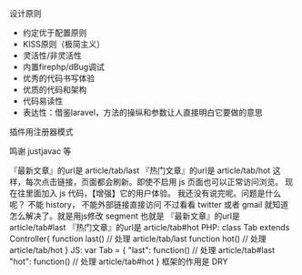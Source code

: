 设计原则
- 约定优于配置原则
- KISS原则（极简主义）
- 灵活性/非灵活性
- 内置firephp/dBug调试
- 优秀的代码书写体验
- 优质的代码和架构
- 代码易读性
- 表达性：借鉴laravel，方法的操纵和参数让人直接明白它要做的意思

插件用注册器模式

鸣谢 justjavac 等


『最新文章』的url是 article/tab/last
『热门文章』的url是 article/tab/hot
这样，每次点击链接，页面都会刷新。即使不启用 js 页面也可以正常访问浏览。
现在往里面加入 js 代码，【增强】它的用户体验。
我还没有说完呢。问题是什么呢？
不能 history，
不能外部链接直接访问
不过看看 twitter 或者 gmail 就知道怎么解决了。就是用js修改 segment
也就是
『最新文章』的url是 article/tab#last
『热门文章』的url是 article/tab#hot
PHP:
class Tab extends Controller{
    function last() // 处理 article/tab/last
    function hot()  // 处理 article/tab/hot
}
JS:
var Tab = {
    "last": function() // 处理 article/tab#last
    "hot": function()  // 处理 article/tab#hot
}
框架的作用是 DRY